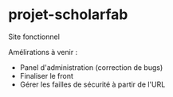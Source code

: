 # projet-scholarfab

Site fonctionnel

Amélirations à venir :
- Panel d'administration (correction de bugs)
- Finaliser le front
- Gérer les failles de sécurité à partir de l'URL
